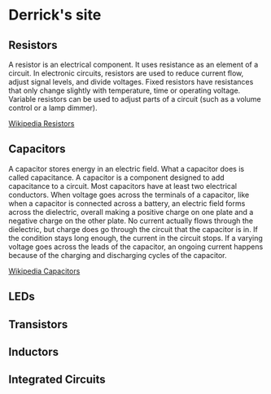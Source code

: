 # Derrick's site

## Resistors
A resistor is an electrical component. It uses resistance as an element of a circuit. In electronic circuits, resistors are used to reduce current flow, adjust signal levels, and divide voltages. Fixed resistors have resistances that only change slightly with temperature, time or operating voltage. Variable resistors can be used to adjust parts of a circuit (such as a volume control or a lamp dimmer).

[Wikipedia Resistors](https://en.wikipedia.org/wiki/Resistor)
## Capacitors
A capacitor stores energy in an electric field. What a capacitor does is called capacitance. A capacitor is a component designed to add capacitance to a circuit. Most capacitors have at least two electrical conductors. When voltage goes across the terminals of a capacitor, like when a capacitor is connected across a battery, an electric field forms across the dielectric, overall making a positive charge on one plate and a negative charge on the other plate. No current actually flows through the dielectric, but charge does go through the circuit that the capacitor is in. If the condition stays long enough, the current in the circuit stops. If a varying voltage goes across the leads of the capacitor, an ongoing current happens because of the charging and discharging cycles of the capacitor.

[Wikipedia Capacitors](https://en.wikipedia.org/wiki/Capacitors)
## LEDs
## Transistors
## Inductors
## Integrated Circuits
